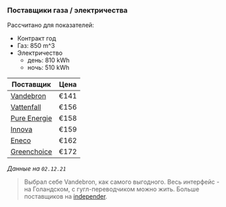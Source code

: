### Поставщики газа / электричества

Рассчитано для показателей:
* Контракт год
* Газ: 850 m^3
* Электричество
  * день: 810 kWh
  * ночь: 510 kWh

| Поставщик    	| Цена 	|
|--------------	|------	|
| [Vandebron](https://vandebron.nl/)    	| €141 	|
| [Vattenfall](https://vandebron.nl/)   	| €156 	|
| [Pure Energie](https://pure-energie.nl/) 	| €158 	|
| [Innova](https://www.innovaenergie.nl/)       	| €159 	|
| [Eneco](https://www.eneco.nl/)        	| €162 	|
| [Greenchoice](https://www.greenchoice.nl/) 	| €172 	|

_Данные на `02.12.21`_

> Выбрал себе Vandebron, как самого выгодного. Весь интерфейс - на Голандском, с гугл-переводчиком можно жить. 
> Больше поставщиков на [independer](https://www.independer.nl/).
